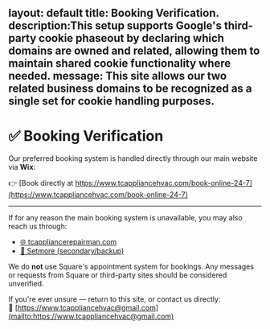 layout: default
title: Booking Verification. 
description:This setup supports Google's third-party cookie phaseout by declaring which domains are owned and related, allowing them to maintain shared cookie functionality where needed.
message: This site allows our two related business domains to be recognized as a single set for cookie handling purposes.  
--

# ✅ Booking Verification

Our preferred booking system is handled directly through our main website via **Wix**:

👉 [Book directly at https://www.tcappliancehvac.com/book-online-24-7](https://www.tcappliancehvac.com/book-online-24-7)

---

If for any reason the main booking system is unavailable, you may also reach us through:

- [🌐 tcappliancerepairman.com](https://www.tcappliancerepairman.com/book-online)  
- [📅 Setmore (secondary/backup)](https://tcappliancehvac.setmore.com)

We do **not** use Square's appointment system for bookings. Any messages or requests from Square or third-party sites should be considered unverified.

If you're ever unsure — return to this site, or contact us directly:  
📧 [https://www.tcappliancehvac@gmail.com](mailto:https://www.tcappliancehvac@gmail.com)
